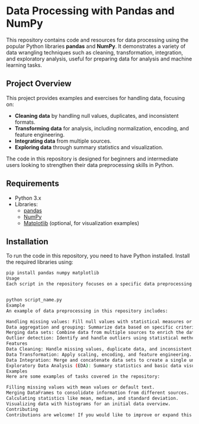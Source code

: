 # Data Processing with Pandas and NumPy

This repository contains code and resources for data processing using the popular Python libraries **pandas** and **NumPy**. It demonstrates a variety of data wrangling techniques such as cleaning, transformation, integration, and exploratory analysis, useful for preparing data for analysis and machine learning tasks.


## Project Overview
This project provides examples and exercises for handling data, focusing on:
- **Cleaning data** by handling null values, duplicates, and inconsistent formats.
- **Transforming data** for analysis, including normalization, encoding, and feature engineering.
- **Integrating data** from multiple sources.
- **Exploring data** through summary statistics and visualization.

The code in this repository is designed for beginners and intermediate users looking to strengthen their data preprocessing skills in Python.

## Requirements
- Python 3.x
- Libraries:
  - [pandas](https://pandas.pydata.org/)
  - [NumPy](https://numpy.org/)
  - [Matplotlib](https://matplotlib.org/) (optional, for visualization examples)

## Installation
To run the code in this repository, you need to have Python installed. Install the required libraries using:

```bash
pip install pandas numpy matplotlib
Usage
Each script in the repository focuses on a specific data preprocessing task, such as handling null values, merging data sets, and data exploration. To run a script, simply execute:


python script_name.py
Example
An example of data preprocessing in this repository includes:

Handling missing values: Fill null values with statistical measures or default values.
Data aggregation and grouping: Summarize data based on specific criteria.
Merging data sets: Combine data from multiple sources to enrich the data set.
Outlier detection: Identify and handle outliers using statistical methods.
Features
Data Cleaning: Handle missing values, duplicate data, and inconsistent formatting.
Data Transformation: Apply scaling, encoding, and feature engineering.
Data Integration: Merge and concatenate data sets to create a single unified view.
Exploratory Data Analysis (EDA): Summary statistics and basic data visualizations.
Examples
Here are some examples of tasks covered in the repository:

Filling missing values with mean values or default text.
Merging DataFrames to consolidate information from different sources.
Calculating statistics like mean, median, and standard deviation.
Visualizing data with histograms for an initial data overview.
Contributing
Contributions are welcome! If you would like to improve or expand this project, please open an issue or submit a pull request.
